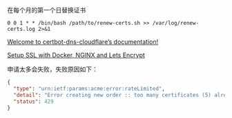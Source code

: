 在每个月的第一个日替换证书

```shell
0 0 1 * * /bin/bash /path/to/renew-certs.sh >> /var/log/renew-certs.log 2>&1
```

[Welcome to certbot-dns-cloudflare’s documentation!](https://certbot-dns-cloudflare.readthedocs.io/en/stable/)

[Setup SSL with Docker, NGINX and Lets Encrypt](https://www.programonaut.com/setup-ssl-with-docker-nginx-and-lets-encrypt/)

申请太多会失败，失败原因如下：
```json
{
  "type": "urn:ietf:params:acme:error:rateLimited",
  "detail": "Error creating new order :: too many certificates (5) already issued for this exact set of domains in the last 168 hours: *.test.com, retry after 2023-07-31T15:03:39Z: see https://letsencrypt.org/docs/duplicate-certificate-limit/",
  "status": 429
}
```